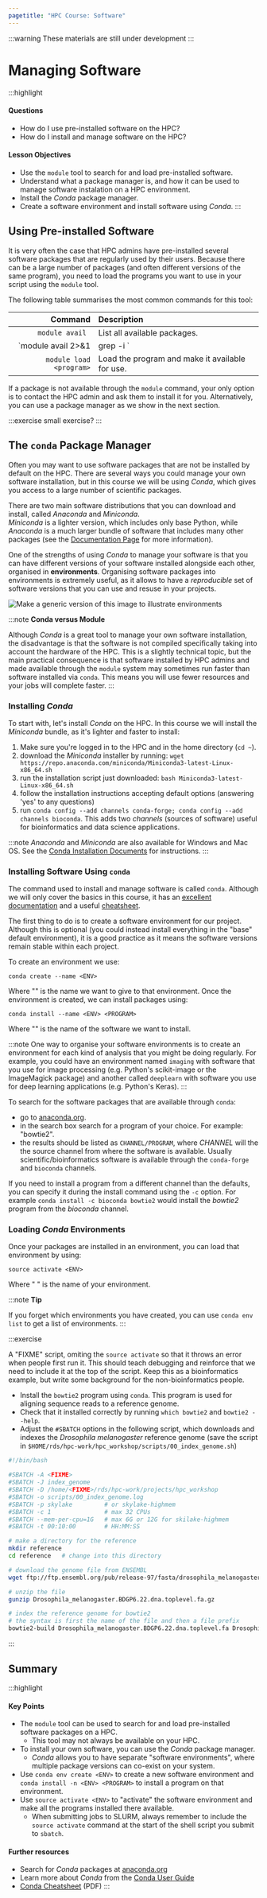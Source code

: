 ```yaml
---
pagetitle: "HPC Course: Software"
---
```


:::warning
These materials are still under development
:::

# Managing Software

:::highlight
#### Questions

- How do I use pre-installed software on the HPC?
- How do I install and manage software on the HPC?

#### Lesson Objectives

- Use the `module` tool to search for and load pre-installed software.
- Understand what a package manager is, and how it can be used to manage software instalation on a HPC environment.
- Install the _Conda_ package manager.
- Create a software environment and install software using _Conda_.
:::


## Using Pre-installed Software 

It is very often the case that HPC admins have pre-installed several software packages that are regularly used by their users. 
Because there can be a large number of packages (and often different versions of the same program), you need to load the programs you want to use in your script using the `module` tool. 

The following table summarises the most common commands for this tool:

| Command | Description |
| -: | :--------- |
| `module avail ` | List all available packages. |
| `module avail 2>&1 | grep -i <pattern>` | Search the available package list that matches "pattern". |
| `module load <program>` | Load the program and make it available for use. |

If a package is not available through the `module` command, your only option is to contact the HPC admin and ask them to install it for you. 
Alternatively, you can use a package manager as we show in the next section.

:::exercise
small exercise?
:::


## The `conda` Package Manager

Often you may want to use software packages that are not be installed by default on the HPC.
There are several ways you could manage your own software installation, but in this course we will be using _Conda_, which gives you access to a large number of scientific packages.

There are two main software distributions that you can download and install, called _Anaconda_ and _Miniconda_.  
_Miniconda_ is a lighter version, which includes only base Python, while _Anaconda_ is a much larger bundle of software that includes many other packages (see the [Documentation Page](https://docs.conda.io/projects/conda/en/latest/user-guide/install/download.html#anaconda-or-miniconda) for more information).

One of the strengths of using _Conda_ to manage your software is that you can have different versions of your software installed alongside each other, organised in **environments**. 
Organising software packages into environments is extremely useful, as it allows to have a _reproducible_ set of software versions that you can use and resuse in your projects. 

![Make a generic version of this image to illustrate environments](https://nbisweden.github.io/excelerate-scRNAseq/logos/conda_illustration.png)


:::note
**Conda versus Module**

Although _Conda_ is a great tool to manage your own software installation, the disadvantage is that the software is not compiled specifically taking into account the hardware of the HPC. 
This is a slightly technical topic, but the main practical consequence is that software installed by HPC admins and made available through the `module` system may sometimes run faster than software installed via `conda`. 
This means you will use fewer resources and your jobs will complete faster.
:::


### Installing _Conda_

To start with, let's install _Conda_ on the HPC. 
In this course we will install the _Miniconda_ bundle, as it's lighter and faster to install:

1. Make sure you're logged in to the HPC and in the home directory (`cd ~`).
1. download the _Miniconda_ installer by running: `wget https://repo.anaconda.com/miniconda/Miniconda3-latest-Linux-x86_64.sh`
1. run the installation script just downloaded: `bash Miniconda3-latest-Linux-x86_64.sh`
1. follow the installation instructions accepting default options (answering 'yes' to any questions)
1. run `conda config --add channels conda-forge; conda config --add channels bioconda`.
This adds two *channels* (sources of software) useful for bioinformatics and data science applications.

:::note
_Anaconda_ and _Miniconda_ are also available for Windows and Mac OS. 
See the [Conda Installation Documents](https://docs.conda.io/projects/conda/en/latest/user-guide/install/index.html#regular-installation) for instructions. 
:::


### Installing Software Using `conda`

The command used to install and manage software is called `conda`. 
Although we will only cover the basics in this course, it has an [excellent documentation](https://docs.conda.io/projects/conda/en/latest/user-guide/) and a useful [cheatsheet](https://docs.conda.io/projects/conda/en/latest/_downloads/1f5ecf5a87b1c1a8aaf5a7ab8a7a0ff7/conda-cheatsheet.pdf).

The first thing to do is to create a software environment for our project. 
Although this is optional (you could instead install everything in the "base" default environment), it is a good practice as it means the software versions remain stable within each project. 

To create an environment we use:

```console
conda create --name <ENV>
```

Where "<ENV>" is the name we want to give to that environment. 
Once the environment is created, we can install packages using:

```console
conda install --name <ENV> <PROGRAM>
```

Where "<PROGRAM>" is the name of the software we want to install. 

:::note
One way to organise your software environments is to create an environment for each kind of analysis that you might be doing regularly. 
For example, you could have an environment named `imaging` with software that you use for image processing (e.g. Python's scikit-image or the ImageMagick package) and another called `deeplearn` with software you use for deep learning applications (e.g. Python's Keras). 
:::

To search for the software packages that are available through `conda`:

- go to [anaconda.org](https://anaconda.org).
- in the search box search for a program of your choice. For example: "bowtie2".
- the results should be listed as `CHANNEL/PROGRAM`, where *CHANNEL* will the the source channel from where the software is available. Usually scientific/bioinformatics software is available through the `conda-forge` and `bioconda` channels.

If you need to install a program from a different channel than the defaults, you can specify it during the install command using the `-c` option. 
For example `conda install -c bioconda bowtie2` would install the _bowtie2_ program from the _bioconda_ channel.


### Loading _Conda_ Environments

Once your packages are installed in an environment, you can load that environment by using:

```console
source activate <ENV>
```

Where " <ENV> " is the name of your environment. 

:::note
**Tip**

If you forget which environments you have created, you can use `conda env list` to get a list of environments. 
:::


:::exercise

A "FIXME" script, omiting the `source activate` so that it throws an error when people first run it. 
This should teach debugging and reinforce that we need to include it at the top of the script. 
Keep this as a bioinformatics example, but write some background for the non-bioinformatics people. 

- Install the `bowtie2` program using `conda`. This program is used for aligning sequence reads to a reference genome.
- Check that it installed correctly by running `which bowtie2` and `bowtie2 --help`.
- Adjust the `#SBATCH` options in the following script, which downloads and indexes the *Drosophila melanogaster* reference genome (save the script in `$HOME/rds/hpc-work/hpc_workshop/scripts/00_index_genome.sh`)

```bash
#!/bin/bash

#SBATCH -A <FIXME>
#SBATCH -J index_genome
#SBATCH -D /home/<FIXME>/rds/hpc-work/projects/hpc_workshop
#SBATCH -o scripts/00_index_genome.log
#SBATCH -p skylake         # or skylake-highmem
#SBATCH -c 1               # max 32 CPUs
#SBATCH --mem-per-cpu=1G   # max 6G or 12G for skilake-highmem
#SBATCH -t 00:10:00        # HH:MM:SS

# make a directory for the reference
mkdir reference
cd reference   # change into this directory

# download the genome file from ENSEMBL
wget ftp://ftp.ensembl.org/pub/release-97/fasta/drosophila_melanogaster/dna/Drosophila_melanogaster.BDGP6.22.dna.toplevel.fa.gz

# unzip the file
gunzip Drosophila_melanogaster.BDGP6.22.dna.toplevel.fa.gz

# index the reference genome for bowtie2
# the syntax is first the name of the file and then a file prefix
bowtie2-build Drosophila_melanogaster.BDGP6.22.dna.toplevel.fa Drosophila_melanogaster.BDGP6.22.dna.toplevel
```
:::



## Summary

:::highlight
#### Key Points

- The `module` tool can be used to search for and load pre-installed software packages on a HPC.
  - This tool may not always be available on your HPC.
- To install your own software, you can use the _Conda_ package manager.
  - _Conda_ allows you to have separate "software environments", where multiple package versions can co-exist on your system.
- Use `conda env create <ENV>` to create a new software environment and `conda install -n <ENV> <PROGRAM>` to install a program on that environment. 
- Use `source activate <ENV>` to "activate" the software environment and make all the programs installed there available. 
  - When submitting jobs to SLURM, always remember to include the `source activate` command at the start of the shell script you submit to `sbatch`. 

#### Further resources

- Search for _Conda_ packages at [anaconda.org](https://anaconda.org)
- Learn more about _Conda_ from the [Conda User Guide](https://docs.conda.io/projects/conda/en/latest/user-guide/)
- [Conda Cheatsheet](https://docs.conda.io/projects/conda/en/latest/_downloads/1f5ecf5a87b1c1a8aaf5a7ab8a7a0ff7/conda-cheatsheet.pdf) (PDF)
:::
